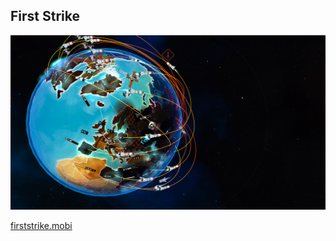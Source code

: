 ##  First Strike

![First Strike](img/firststrike.jpg)

[firststrike.mobi](http://www.firststrike.mobi)
